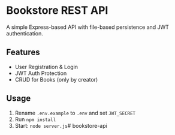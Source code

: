 # Bookstore REST API

A simple Express-based API with file-based persistence and JWT authentication.

## Features
- User Registration & Login
- JWT Auth Protection
- CRUD for Books (only by creator)

## Usage
1. Rename `.env.example` to `.env` and set `JWT_SECRET`
2. Run `npm install`
3. Start: `node server.js`#   b o o k s t o r e - a p i  
 